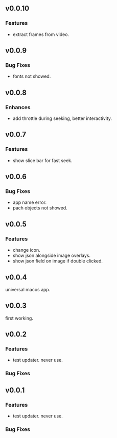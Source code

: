 ## v0.0.10

### Features

- extract frames from video.

## v0.0.9

### Bug Fixes

- fonts not showed.

## v0.0.8

### Enhances

- add throttle during seeking, better interactivity.

## v0.0.7

### Features

- show slice bar for fast seek.

## v0.0.6

### Bug Fixes

- app name error.
- pach objects not showed.

## v0.0.5

### Features

- change icon.
- show json alongside image overlays.
- show json field on image if double clicked.

## v0.0.4

universal macos app.

## v0.0.3

first working.

## v0.0.2

### Features

- test updater. never use.

### Bug Fixes

## v0.0.1

### Features

- test updater. never use.

### Bug Fixes
